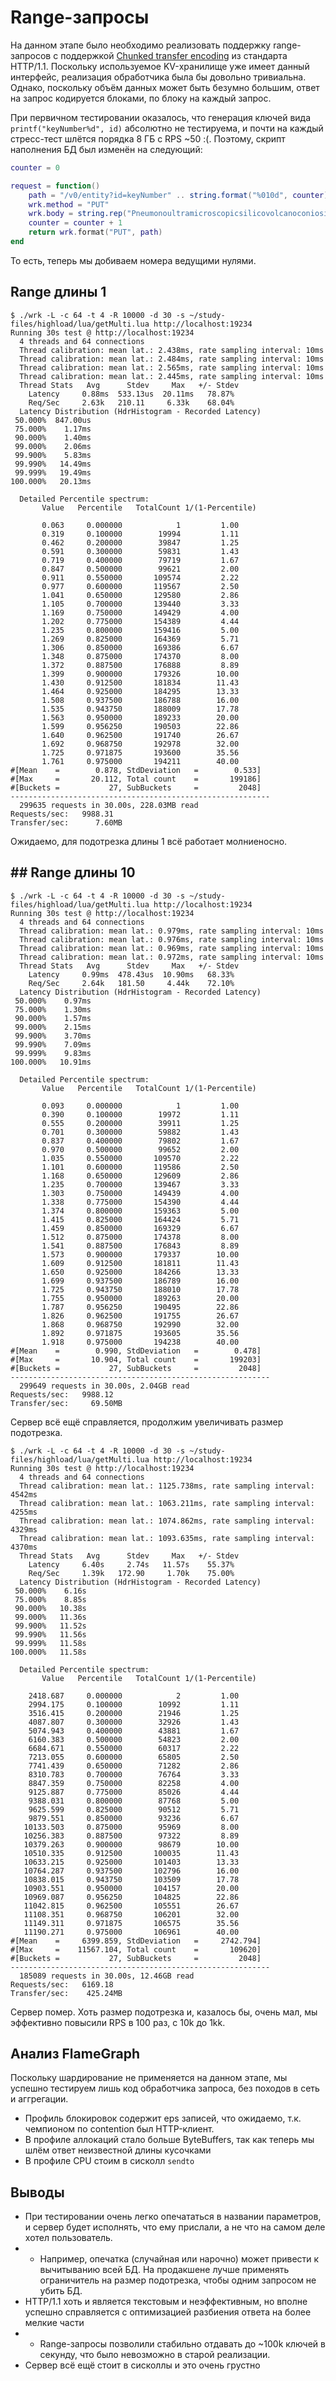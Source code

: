 # Range-запросы

На данном этапе было необходимо реализовать поддержку range-запросов с поддержкой
[Chunked transfer encoding](https://en.wikipedia.org/wiki/Chunked_transfer_encoding) из стандарта HTTP/1.1. Поскольку
используемое KV-хранилище уже имеет данный интерфейс, реализация обработчика была бы довольно тривиальна. Однако,
поскольку объём данных может быть безумно большим, ответ на запрос кодируется блоками, по блоку на каждый запрос.

При первичном тестировании оказалось, что генерация ключей вида `printf("keyNumber%d", id)` абсолютно не тестируема, и
почти на каждый стресс-тест шлётся порядка 8 ГБ с RPS ~50 :(. Поэтому, скрипт наполнения БД был изменён на следующий:

```lua
counter = 0

request = function()
    path = "/v0/entity?id=keyNumber" .. string.format("%010d", counter)
    wrk.method = "PUT"
    wrk.body = string.rep("Pneumonoultramicroscopicsilicovolcanoconiosis!", 15)
    counter = counter + 1
    return wrk.format("PUT", path)
end
```

То есть, теперь мы добиваем номера ведущими нулями.

## Range длины 1

```text
$ ./wrk -L -c 64 -t 4 -R 10000 -d 30 -s ~/study-files/highload/lua/getMulti.lua http://localhost:19234
Running 30s test @ http://localhost:19234
  4 threads and 64 connections
  Thread calibration: mean lat.: 2.438ms, rate sampling interval: 10ms
  Thread calibration: mean lat.: 2.484ms, rate sampling interval: 10ms
  Thread calibration: mean lat.: 2.565ms, rate sampling interval: 10ms
  Thread calibration: mean lat.: 2.445ms, rate sampling interval: 10ms
  Thread Stats   Avg      Stdev     Max   +/- Stdev
    Latency     0.88ms  533.13us  20.11ms   78.87%
    Req/Sec     2.63k   210.11     6.33k    68.04%
  Latency Distribution (HdrHistogram - Recorded Latency)
 50.000%  847.00us
 75.000%    1.17ms
 90.000%    1.40ms
 99.000%    2.06ms
 99.900%    5.83ms
 99.990%   14.49ms
 99.999%   19.49ms
100.000%   20.13ms

  Detailed Percentile spectrum:
       Value   Percentile   TotalCount 1/(1-Percentile)

       0.063     0.000000            1         1.00
       0.319     0.100000        19994         1.11
       0.462     0.200000        39847         1.25
       0.591     0.300000        59831         1.43
       0.719     0.400000        79719         1.67
       0.847     0.500000        99621         2.00
       0.911     0.550000       109574         2.22
       0.977     0.600000       119567         2.50
       1.041     0.650000       129580         2.86
       1.105     0.700000       139440         3.33
       1.169     0.750000       149429         4.00
       1.202     0.775000       154389         4.44
       1.235     0.800000       159416         5.00
       1.269     0.825000       164369         5.71
       1.306     0.850000       169386         6.67
       1.348     0.875000       174370         8.00
       1.372     0.887500       176888         8.89
       1.399     0.900000       179326        10.00
       1.430     0.912500       181834        11.43
       1.464     0.925000       184295        13.33
       1.508     0.937500       186788        16.00
       1.535     0.943750       188009        17.78
       1.563     0.950000       189233        20.00
       1.599     0.956250       190503        22.86
       1.640     0.962500       191740        26.67
       1.692     0.968750       192978        32.00
       1.725     0.971875       193600        35.56
       1.761     0.975000       194211        40.00
#[Mean    =        0.878, StdDeviation   =        0.533]
#[Max     =       20.112, Total count    =       199186]
#[Buckets =           27, SubBuckets     =         2048]
----------------------------------------------------------
  299635 requests in 30.00s, 228.03MB read
Requests/sec:   9988.31
Transfer/sec:      7.60MB
```

Ожидаемо, для подотрезка длины 1 всё работает молниеносно.

## ## Range длины 10
```text
$ ./wrk -L -c 64 -t 4 -R 10000 -d 30 -s ~/study-files/highload/lua/getMulti.lua http://localhost:19234
Running 30s test @ http://localhost:19234
  4 threads and 64 connections
  Thread calibration: mean lat.: 0.979ms, rate sampling interval: 10ms
  Thread calibration: mean lat.: 0.976ms, rate sampling interval: 10ms
  Thread calibration: mean lat.: 0.969ms, rate sampling interval: 10ms
  Thread calibration: mean lat.: 0.972ms, rate sampling interval: 10ms
  Thread Stats   Avg      Stdev     Max   +/- Stdev
    Latency     0.99ms  478.43us  10.90ms   68.33%
    Req/Sec     2.64k   181.50     4.44k    72.10%
  Latency Distribution (HdrHistogram - Recorded Latency)
 50.000%    0.97ms
 75.000%    1.30ms
 90.000%    1.57ms
 99.000%    2.15ms
 99.900%    3.70ms
 99.990%    7.09ms
 99.999%    9.83ms
100.000%   10.91ms

  Detailed Percentile spectrum:
       Value   Percentile   TotalCount 1/(1-Percentile)

       0.093     0.000000            1         1.00
       0.390     0.100000        19972         1.11
       0.555     0.200000        39911         1.25
       0.701     0.300000        59882         1.43
       0.837     0.400000        79802         1.67
       0.970     0.500000        99652         2.00
       1.035     0.550000       109570         2.22
       1.101     0.600000       119586         2.50
       1.168     0.650000       129609         2.86
       1.235     0.700000       139467         3.33
       1.303     0.750000       149439         4.00
       1.338     0.775000       154390         4.44
       1.374     0.800000       159363         5.00
       1.415     0.825000       164424         5.71
       1.459     0.850000       169329         6.67
       1.512     0.875000       174378         8.00
       1.541     0.887500       176843         8.89
       1.573     0.900000       179337        10.00
       1.609     0.912500       181811        11.43
       1.650     0.925000       184266        13.33
       1.699     0.937500       186789        16.00
       1.725     0.943750       188010        17.78
       1.755     0.950000       189263        20.00
       1.787     0.956250       190495        22.86
       1.826     0.962500       191755        26.67
       1.868     0.968750       192990        32.00
       1.892     0.971875       193605        35.56
       1.918     0.975000       194238        40.00
#[Mean    =        0.990, StdDeviation   =        0.478]
#[Max     =       10.904, Total count    =       199203]
#[Buckets =           27, SubBuckets     =         2048]
----------------------------------------------------------
  299649 requests in 30.00s, 2.04GB read
Requests/sec:   9988.12
Transfer/sec:     69.50MB
```

Сервер всё ещё справляется, продолжим увеличивать размер подотрезка.

```text
$ ./wrk -L -c 64 -t 4 -R 10000 -d 30 -s ~/study-files/highload/lua/getMulti.lua http://localhost:19234
Running 30s test @ http://localhost:19234
  4 threads and 64 connections
  Thread calibration: mean lat.: 1125.738ms, rate sampling interval: 4542ms
  Thread calibration: mean lat.: 1063.211ms, rate sampling interval: 4255ms
  Thread calibration: mean lat.: 1074.862ms, rate sampling interval: 4329ms
  Thread calibration: mean lat.: 1093.635ms, rate sampling interval: 4370ms
  Thread Stats   Avg      Stdev     Max   +/- Stdev
    Latency     6.40s     2.74s   11.57s    55.37%
    Req/Sec     1.39k   172.90     1.70k    75.00%
  Latency Distribution (HdrHistogram - Recorded Latency)
 50.000%    6.16s 
 75.000%    8.85s 
 90.000%   10.38s 
 99.000%   11.36s 
 99.900%   11.52s 
 99.990%   11.56s 
 99.999%   11.58s 
100.000%   11.58s 

  Detailed Percentile spectrum:
       Value   Percentile   TotalCount 1/(1-Percentile)

    2418.687     0.000000            2         1.00
    2994.175     0.100000        10992         1.11
    3516.415     0.200000        21946         1.25
    4087.807     0.300000        32926         1.43
    5074.943     0.400000        43881         1.67
    6160.383     0.500000        54823         2.00
    6684.671     0.550000        60317         2.22
    7213.055     0.600000        65805         2.50
    7741.439     0.650000        71282         2.86
    8310.783     0.700000        76764         3.33
    8847.359     0.750000        82258         4.00
    9125.887     0.775000        85026         4.44
    9388.031     0.800000        87768         5.00
    9625.599     0.825000        90512         5.71
    9879.551     0.850000        93236         6.67
   10133.503     0.875000        95969         8.00
   10256.383     0.887500        97322         8.89
   10379.263     0.900000        98679        10.00
   10510.335     0.912500       100035        11.43
   10633.215     0.925000       101403        13.33
   10764.287     0.937500       102796        16.00
   10838.015     0.943750       103509        17.78
   10903.551     0.950000       104157        20.00
   10969.087     0.956250       104825        22.86
   11042.815     0.962500       105551        26.67
   11108.351     0.968750       106201        32.00
   11149.311     0.971875       106575        35.56
   11190.271     0.975000       106961        40.00
#[Mean    =     6399.859, StdDeviation   =     2742.794]
#[Max     =    11567.104, Total count    =       109620]
#[Buckets =           27, SubBuckets     =         2048]
----------------------------------------------------------
  185089 requests in 30.00s, 12.46GB read
Requests/sec:   6169.18
Transfer/sec:    425.24MB
```

Сервер помер. Хоть размер подотрезка и, казалось бы, очень мал, мы эффективно повысили RPS в 100 раз, с 10k до 1kk.

## Анализ FlameGraph

Поскольку шардирование не применяется на данном этапе, мы успешно тестируем лишь код обработчика запроса, без походов
в сеть и аггрегации.

* Профиль блокировок содержит eps записей, что ожидаемо, т.к. чемпионом по contention был HTTP-клиент. 
* В профиле аллокаций стало больше ByteBuffers, так как теперь мы шлём ответ неизвестной длины кусочками
* В профиле CPU стоим в сисколл `sendto`

## Выводы

* При тестировании очень легко опечататься в названии параметров, и сервер будет исполнять, что ему прислали, а не что
на самом деле хотел пользователь.
* * Например, опечатка (случайная или нарочно) может привести к вычитыванию всей БД. На продакшене лучше применять
ограничитель на размер подотрезка, чтобы одним запросом не убить БД.
* HTTP/1.1 хоть и является текстовым и неэффективным, но вполне успешно справляется с оптимизацией разбиения ответа
на более мелкие части
* * Range-запросы позволили стабильно отдавать до ~100k ключей в секунду, что было невозможно в старой реализации.
* Сервер всё ещё стоит в сисколлы и это очень грустно
